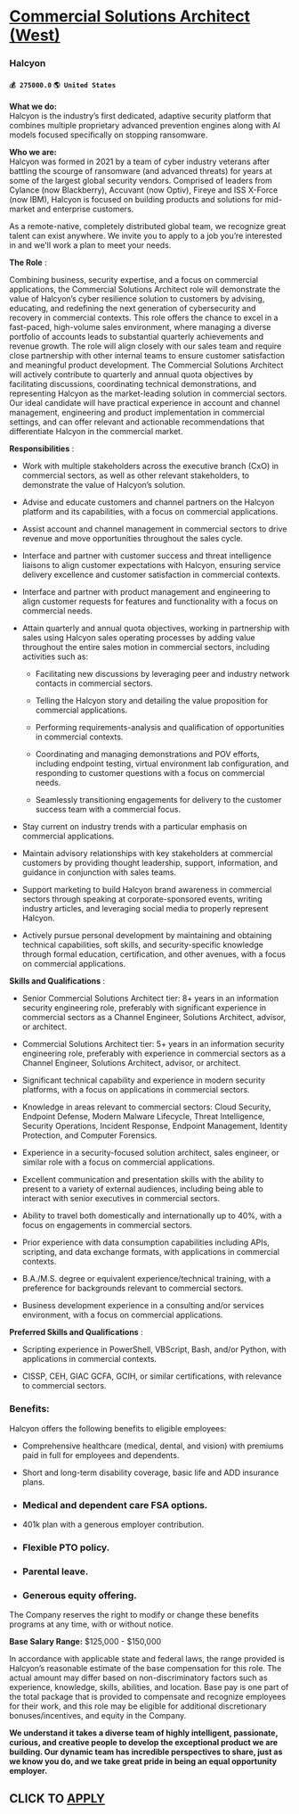 # [Commercial Solutions Architect (West)](https://www.remotewlb.com/apply/commercial-solutions-architect-west-81669)  
### Halcyon  
#### `💰 275000.0` `🌎 United States`  

**What we do:**  
Halcyon is the industry’s first dedicated, adaptive security platform that combines multiple proprietary advanced prevention engines along with AI models focused specifically on stopping ransomware.

 **Who we are:**  
Halcyon was formed in 2021 by a team of cyber industry veterans after battling the scourge of ransomware (and advanced threats) for years at some of the largest global security vendors. Comprised of leaders from Cylance (now Blackberry), Accuvant (now Optiv), Fireye and ISS X-Force (now IBM), Halcyon is focused on building products and solutions for mid-market and enterprise customers.

As a remote-native, completely distributed global team, we recognize great talent can exist anywhere. We invite you to apply to a job you’re interested in and we'll work a plan to meet your needs.

 **The Role** :

Combining business, security expertise, and a focus on commercial applications, the Commercial Solutions Architect role will demonstrate the value of Halcyon’s cyber resilience solution to customers by advising, educating, and redefining the next generation of cybersecurity and recovery in commercial contexts. This role offers the chance to excel in a fast-paced, high-volume sales environment, where managing a diverse portfolio of accounts leads to substantial quarterly achievements and revenue growth. The role will align closely with our sales team and require close partnership with other internal teams to ensure customer satisfaction and meaningful product development. The Commercial Solutions Architect will actively contribute to quarterly and annual quota objectives by facilitating discussions, coordinating technical demonstrations, and representing Halcyon as the market-leading solution in commercial sectors. Our ideal candidate will have practical experience in account and
channel management, engineering and product implementation in commercial settings, and can offer relevant and actionable recommendations that differentiate Halcyon in the commercial market.

 **Responsibilities** :

  * Work with multiple stakeholders across the executive branch (CxO) in commercial sectors, as well as other relevant stakeholders, to demonstrate the value of Halcyon’s solution.
  * Advise and educate customers and channel partners on the Halcyon platform and its capabilities, with a focus on commercial applications.

  * Assist account and channel management in commercial sectors to drive revenue and move opportunities throughout the sales cycle.

  * Interface and partner with customer success and threat intelligence liaisons to align customer expectations with Halcyon, ensuring service delivery excellence and customer satisfaction in commercial contexts.

  * Interface and partner with product management and engineering to align customer requests for features and functionality with a focus on commercial needs.

  * Attain quarterly and annual quota objectives, working in partnership with sales using Halcyon sales operating processes by adding value throughout the entire sales motion in commercial sectors, including activities such as:

    * Facilitating new discussions by leveraging peer and industry network contacts in commercial sectors.

    * Telling the Halcyon story and detailing the value proposition for commercial applications.

    * Performing requirements-analysis and qualification of opportunities in commercial contexts.

    * Coordinating and managing demonstrations and POV efforts, including endpoint testing, virtual environment lab configuration, and responding to customer questions with a focus on commercial needs.

    * Seamlessly transitioning engagements for delivery to the customer success team with a commercial focus.

  * Stay current on industry trends with a particular emphasis on commercial applications.

  * Maintain advisory relationships with key stakeholders at commercial customers by providing thought leadership, support, information, and guidance in conjunction with sales teams.

  * Support marketing to build Halcyon brand awareness in commercial sectors through speaking at corporate-sponsored events, writing industry articles, and leveraging social media to properly represent Halcyon.

  * Actively pursue personal development by maintaining and obtaining technical capabilities, soft skills, and security-specific knowledge through formal education, certification, and other avenues, with a focus on commercial applications.

 **Skills and Qualifications** :

  * Senior Commercial Solutions Architect tier: 8+ years in an information security engineering role, preferably with significant experience in commercial sectors as a Channel Engineer, Solutions Architect, advisor, or architect.
  * Commercial Solutions Architect tier: 5+ years in an information security engineering role, preferably with experience in commercial sectors as a Channel Engineer, Solutions Architect, advisor, or architect.

  * Significant technical capability and experience in modern security platforms, with a focus on applications in commercial sectors.

  * Knowledge in areas relevant to commercial sectors: Cloud Security, Endpoint Defense, Modern Malware Lifecycle, Threat Intelligence, Security Operations, Incident Response, Endpoint Management, Identity Protection, and Computer Forensics.

  * Experience in a security-focused solution architect, sales engineer, or similar role with a focus on commercial applications.

  * Excellent communication and presentation skills with the ability to present to a variety of external audiences, including being able to interact with senior executives in commercial sectors.

  * Ability to travel both domestically and internationally up to 40%, with a focus on engagements in commercial sectors.

  * Prior experience with data consumption capabilities including APIs, scripting, and data exchange formats, with applications in commercial contexts.

  * B.A./M.S. degree or equivalent experience/technical training, with a preference for backgrounds relevant to commercial sectors.

  * Business development experience in a consulting and/or services environment, with a focus on commercial applications.

 **Preferred Skills and Qualifications** :

  * Scripting experience in PowerShell, VBScript, Bash, and/or Python, with applications in commercial contexts.

  * CISSP, CEH, GIAC GCFA, GCIH, or similar certifications, with relevance to commercial sectors.

### Benefits:

Halcyon offers the following benefits to eligible employees:

  * Comprehensive healthcare (medical, dental, and vision) with premiums paid in full for employees and dependents.

  * Short and long-term disability coverage, basic life and ADD insurance plans.

  * ### Medical and dependent care FSA options.

  * 401k plan with a generous employer contribution.

  * ### Flexible PTO policy.

  * ### Parental leave.

  * ### Generous equity offering.

The Company reserves the right to modify or change these benefits programs at any time, with or without notice.​

 **Base Salary Range:** $125,000 - $150,000

In accordance with applicable state and federal laws, the range provided is Halcyon’s reasonable estimate of the base compensation for this role. The actual amount may differ based on non-discriminatory factors such as experience, knowledge, skills, abilities, and location. Base pay is one part of the total package that is provided to compensate and recognize employees for their work, and this role may be eligible for additional discretionary bonuses/incentives, and equity in the Company.

 **We understand it takes a diverse team of highly intelligent, passionate, curious, and creative people to develop the exceptional product we are building. Our dynamic team has incredible perspectives to share, just as we know you do, and we take great pride in being an equal opportunity employer.**

  
## CLICK TO [APPLY](https://www.remotewlb.com/apply/commercial-solutions-architect-west-81669)

